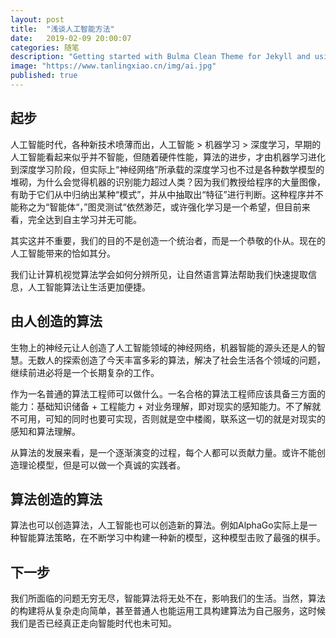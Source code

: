 ```yaml
---
layout: post
title:  "浅谈人工智能方法"
date:   2019-02-09 20:00:07
categories: 随笔
description: "Getting started with Bulma Clean Theme for Jekyll and using it with GitHub Pages"
image: "https://www.tanlingxiao.cn/img/ai.jpg"
published: true
---
```


## 起步

人工智能时代，各种新技术喷薄而出，人工智能 > 机器学习 > 深度学习，早期的人工智能看起来似乎并不智能，但随着硬件性能，算法的进步，才由机器学习进化到深度学习阶段，但实际上“神经网络”所承载的深度学习也不过是各种数学模型的堆砌，为什么会觉得机器的识别能力超过人类？因为我们教授给程序的大量图像，有助于它们从中归纳出某种“模式”，并从中抽取出“特征”进行判断。这种程序并不能称之为“智能体“，”图灵测试“依然渺茫，或许强化学习是一个希望，但目前来看，完全达到自主学习并无可能。

其实这并不重要，我们的目的不是创造一个统治者，而是一个恭敬的仆从。现在的人工智能带来的恰如其分。

我们让计算机视觉算法学会如何分辨所见，让自然语言算法帮助我们快速提取信息，人工智能算法让生活更加便捷。

## 由人创造的算法

生物上的神经元让人创造了人工智能领域的神经网络，机器智能的源头还是人的智慧。无数人的探索创造了今天丰富多彩的算法，解决了社会生活各个领域的问题，继续前进必将是一个长期复杂的工作。

作为一名普通的算法工程师可以做什么。一名合格的算法工程师应该具备三方面的能力：基础知识储备 + 工程能力 + 对业务理解，即对现实的感知能力。不了解就不可用，可知的同时也要可实现，否则就是空中楼阁，联系这一切的就是对现实的感知和算法理解。

从算法的发展来看，是一个逐渐演变的过程，每个人都可以贡献力量。或许不能创造理论模型，但是可以做一个真诚的实践者。


## 算法创造的算法

算法也可以创造算法，人工智能也可以创造新的算法。例如AlphaGo实际上是一种智能算法策略，在不断学习中构建一种新的模型，这种模型击败了最强的棋手。

## 下一步

我们所面临的问题无穷无尽，智能算法将无处不在，影响我们的生活。当然，算法的构建将从复杂走向简单，甚至普通人也能运用工具构建算法为自己服务，这时候我们是否已经真正走向智能时代也未可知。